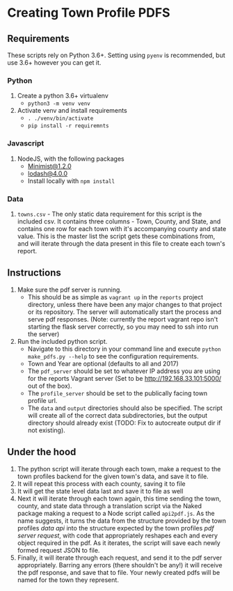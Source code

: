 # Creating Town Profile PDFS

## Requirements

These scripts rely on Python 3.6+. Setting using `pyenv` is recommended, but use 3.6+ however you can get it.

### Python
1.   Create a python 3.6+ virtualenv
      + `python3 -m venv venv`
2.   Activate venv and install requirements
      + `. ./venv/bin/activate`
      + `pip install -r requiremnts`

### Javascript
1.   NodeJS, with the following packages
      +   Minimist@1.2.0
      +   lodash@4.0.0  
      +  Install locally with `npm install`

### Data
1.   `towns.csv` - The only static data requirement for this script is the included csv. It contains three columns - Town, County, and State, and contains one row for each town with it's accompanying county and state value. This is the master list the script gets these combinations from, and will iterate through the data present in this file to create each town's report.


## Instructions
1.   Make sure the pdf server is running.
      + This should be as simple as `vagrant up` in the `reports` project directory, unless there have been any major changes to that project or its repository. The server will automatically start the process and serve pdf responses. (Note: currently the report vagrant repo isn't starting the flask server correctly, so you may need to ssh into run the server)
2.   Run the included python script.
      + Navigate to this directory in your command line and execute `python make_pdfs.py --help` to see the configuration requirements.
      + Town and Year are optional (defaults to all and 2017)
      + The `pdf_server` should be set to whatever IP address you are using for the reports Vagrant server (Set to be http://192.168.33.101:5000/ out of the box).
      + The `profile_server` should be set to the publically facing town profile url.
      + The `data` and `output` directories should also be specified. The script will create all of the correct data subdirectories, but the output directory should already exist (TODO: Fix to autocreate output dir if not existing).

## Under the hood
1.   The python script will iterate through each town, make a request to the town profiles backend for the given town's data, and save it to file.
2.   It will repeat this process with each county, saving it to file
3.   It will get the state level data last and save it to file as well
4.   Next it will iterate through each town again, this time sending the town, county, and state data through a translation script via the Naked package making a request to a Node script called `api2pdf.js`. As the name suggests, it turns the data from the structure provided by the town profiles *data api* into the structure expected by the town profiles *pdf server request*, with code that appropriately reshapes each and every object required in the pdf. As it iterates, the script will save each newly formed request JSON to file.
5.   Finally, it will iterate through each request, and send it to the pdf server appropriately. Barring any errors (there shouldn't be any!) it will receive the pdf response, and save that to file. Your newly created pdfs will be named for the town they represent.
